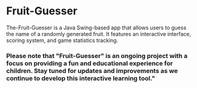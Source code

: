 # Fruit-Guesser
  The-Fruit-Guesser is a Java Swing-based app that allows users to guess the name of a randomly generated fruit. It features an interactive interface, scoring system, and game statistics tracking.
  ### Please note that "Fruit-Guesser" is an ongoing project with a focus on providing a fun and educational experience for children. Stay tuned for updates and improvements as we continue to develop this interactive learning tool."
